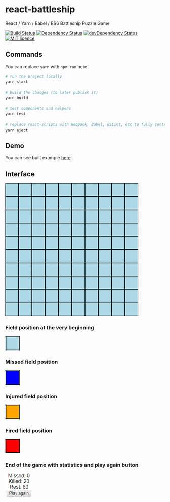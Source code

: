 # react-battleship
React / Yarn / Babel / ES6 Battleship Puzzle Game

<p>
<a href="https://travis-ci.org/Beraliv/react-battleship"><img src="https://travis-ci.org/Beraliv/react-battleship.svg" alt="Build Status"></a>
<a href='https://david-dm.org/Beraliv/react-battleship'><img src='https://david-dm.org/Beraliv/react-battleship.svg' alt="Dependency Status"></a>
<a href="https://david-dm.org/Beraliv/react-battleship/?type=dev"><img src="https://david-dm.org/Beraliv/react-battleship/dev-status.svg" alt="devDependency Status"></a>
<a href="https://opensource.org/licenses/MIT"><img src="https://img.shields.io/badge/License-MIT-green.svg" alt="MIT licence"></a>
</p>

## Commands

You can replace `yarn` with `npm run` here.

```bash
# run the project locally
yarn start

# build the changes (to later publish it)
yarn build

# test components and helpers
yarn test

# replace react-scripts with Webpack, Babel, ESLint, etc to fully control over dependencies
yarn eject
```

## Demo

You can see built example [here](https://beraliv.github.io/react-battleship/)

## Interface

![UI](https://github.com/Beraliv/react-battleship/blob/master/images/battlefield.png)

### Field position at the very beginning

![not-clicked-field-position](https://github.com/Beraliv/react-battleship/blob/master/images/not-clicked-field-position.png)

### Missed field position

![missed-field-position](https://github.com/Beraliv/react-battleship/blob/master/images/missed-field-position.png)

### Injured field position

![injured-field-position](https://github.com/Beraliv/react-battleship/blob/master/images/injured-field-position.png)

### Fired field position

![fired-field-position](https://github.com/Beraliv/react-battleship/blob/master/images/fired-field-position.png)

### End of the game with statistics and play again button

![end](https://github.com/Beraliv/react-battleship/blob/master/images/end.png)

